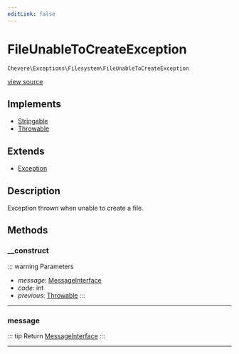 ```yaml
---
editLink: false
---
```


# FileUnableToCreateException

`Chevere\Exceptions\Filesystem\FileUnableToCreateException`

[view source](https://github.com/chevere/chevere/blob/main/src/Chevere/Exceptions/Filesystem/FileUnableToCreateException.php)

## Implements

- [Stringable](https://www.php.net/manual/class.stringable)
- [Throwable](https://www.php.net/manual/class.throwable)

## Extends

- [Exception](../Core/Exception.md)

## Description

Exception thrown when unable to create a file.

## Methods

### __construct

::: warning Parameters
- *message*: [MessageInterface](../../Interfaces/Message/MessageInterface.md)
- *code*: int
- *previous*: [Throwable](https://www.php.net/manual/class.throwable)
:::

---

### message

::: tip Return
[MessageInterface](../../Interfaces/Message/MessageInterface.md)
:::

---
